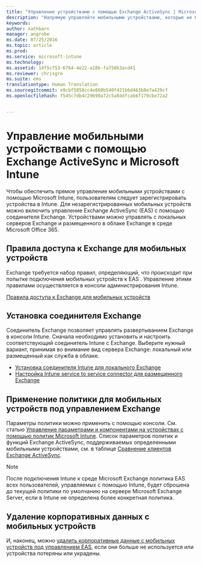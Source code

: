 ```yaml
---
title: "Управление устройствами с помощью Exchange ActiveSync | Microsoft Intune"
description: "Напрямую управляйте мобильными устройствами, которые не были зарегистрированы пользователями, используя управление Exchange ActiveSync (EAS) с помощью соединителя Exchange."
keywords: 
author: nathbarn
manager: angrobe
ms.date: 07/25/2016
ms.topic: article
ms.prod: 
ms.service: microsoft-intune
ms.technology: 
ms.assetid: 14f5cf53-6764-4e22-a18b-fa750b3acd41
ms.reviewer: chrisgre
ms.suite: ems
translationtype: Human Translation
ms.sourcegitcommit: e9cbf5858cc4e860b540f421b6d463b8e7a429cf
ms.openlocfilehash: f545c7db4c29690a72c5a84dfcab6f179cbe72a2


---
```


# Управление мобильными устройствами с помощью Exchange ActiveSync и Microsoft Intune
Чтобы обеспечить прямое управление мобильными устройствами с помощью Microsoft Intune, пользователям следует зарегистрировать устройства в Intune. Для незарегистрированных мобильных устройств можно включить управление Exchange ActiveSync (EAS) с помощью соединителя Exchange. Устройствами можно управлять с локальных серверов Exchange и размещенного в облаке Exchange в среде Microsoft Office 365.

## Правила доступа к Exchange для мобильных устройств ##

Exchange требуется набор правил, определяющий, что происходит при попытке подключения мобильных устройств к EAS . Управление этими правилами осуществляется в консоли администрирования Intune.

[Правила доступа к Exchange для мобильных устройств](exchange-access-rules-for-mobile-devices.md)

## Установка соединителя Exchange
Соединитель Exchange позволяет управлять развертыванием Exchange в консоли Intune. Сначала необходимо установить и настроить соответствующий соединитель Intune с Exchange. Выберите нужный вариант, принимая во внимание вид сервера Exchange: локальный или размещенный как служба в облаке.

-   [Установка соединителя Intune для локального Exchange](intune-on-premises-exchange-connector.md)
-   [Настройка Intune service to service connector для размещенного Exchange](intune-service-to-service-exchange-connector.md)

## Применение политики для мобильных устройств под управлением Exchange
Параметры политики можно применить с помощью консоли. См. статью [Управление параметрами и компонентами на устройствах с помощью политик Microsoft Intune](manage-settings-and-features-on-your-devices-with-microsoft-intune-policies.md). Список параметров политик и функций Exchange ActiveSync, поддерживаемых определенными мобильными устройствами, см. в таблице [Сравнение клиентов Exchange ActiveSync](http://go.microsoft.com/fwlink/?LinkId=247270).

> [!NOTE]
> После подключения Intune к среде Microsoft Exchange политика EAS всех пользователей, управляемых с помощью Intune, будет сброшена до текущей политики по умолчанию на сервере Microsoft Exchange Server, если в Intune не определена более конкретная политика.

## Удаление корпоративных данных с мобильных устройств
И, наконец, можно [удалить корпоративные данные с мобильных устройств под управлением EAS](wipe-for-exchange-managed-mobile-devices.md), если они больше не используется или устройства потеряны или украдены.



<!--HONumber=Jul16_HO4-->


